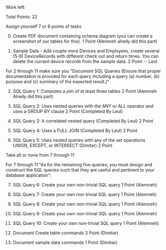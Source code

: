 Work left:

Total Points: 22

Assign yourself 7 or 8 points of tasks

0) Create PDF document containing schema diagram (you can create a screenshot of our tables for this).
1 Point (Alemneh alredy did this part) 

1) Sample Data - Add couple more Devices and Employees, create several (5-6) DeviceRecords with different check out and return times. You can delete the current device records from the sample data.
2 Point  -- Leul


For 2 through 11 make sure you "Document SQL Queries (Ensure that proper documentation is provided for each query including a query (a) number, (b) purpose and (c) summary of the expected result.)"

2) SQL Query 1: Computes a join of at least three tables
2 Point (Alemneh Alredy did this part)

3) SQL Query 2: Uses nested queries with the ANY or ALL operator and uses a GROUP BY clause
2 Point (Completed By Leul)

4) SQL Query 2: A correlated nested query    (Completed By Leul)
2 Point

5) SQL Query 4: Uses a FULL JOIN (Completed By Leul) 
2 Point

6) SQL Query 5: Uses nested queries with any of the set operations UNION, EXCEPT, or INTERSECT (Dimitar)
2 Point


Take all or none from 7 through 11

For 7 through 11 "As  for  the  remaining  five  queries,  you must design and construct the SQL queries such that they are useful and pertinent to your database application":

7) SQL Query 6: Create your own non-trivial SQL query
1 Point (Alemneh)

8) SQL Query 7: Create your own non-trivial SQL query
1 Point (Alemneh)

9) SQL Query 8: Create your own non-trivial SQL query
1 Point (Alemneh)

10) SQL Query 9: Create your own non-trivial SQL query
1 Point (Alemneh)

11) SQL Query 10: Create your own non-trivial SQL query
1 Point (Alemneh)


12) Document Create table commands
3 Point (Dimitar)

13) Document sample data commands 
1 Point (Dimitar)



